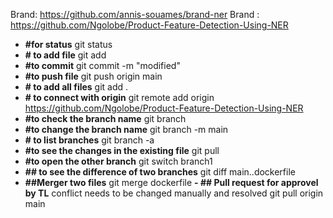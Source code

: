 Brand: https://github.com/annis-souames/brand-ner
Brand : https://github.com/Ngolobe/Product-Feature-Detection-Using-NER



- **#for status**
git status
- **# to add file**
git add
- **#to commit**
git commit -m "modified"
- **#to push file**
git push origin main
- **# to add all files**
git add .
- **# to connect with origin**
git remote add origin https://github.com/Ngolobe/Product-Feature-Detection-Using-NER
- **#to check the branch name**
git branch
- **#to change the branch name**
git branch -m main
- **# to list branches**
git branch -a
- **#to see the changes in the existing file**
git pull
- **#to open the other branch**
git switch branch1
- **## to see the difference of two branches**
git diff main..dockerfile
- **##Merger two files**
git merge dockerfile
**- ## Pull request for approvel by TL**
  conflict needs to be changed manually and resolved
git pull origin main











